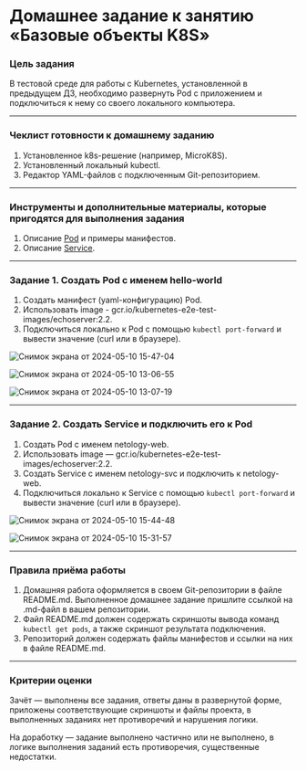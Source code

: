 # Домашнее задание к занятию «Базовые объекты K8S»

### Цель задания

В тестовой среде для работы с Kubernetes, установленной в предыдущем ДЗ, необходимо развернуть Pod с приложением и подключиться к нему со своего локального компьютера. 

------

### Чеклист готовности к домашнему заданию

1. Установленное k8s-решение (например, MicroK8S).
2. Установленный локальный kubectl.
3. Редактор YAML-файлов с подключенным Git-репозиторием.

------

### Инструменты и дополнительные материалы, которые пригодятся для выполнения задания

1. Описание [Pod](https://kubernetes.io/docs/concepts/workloads/pods/) и примеры манифестов.
2. Описание [Service](https://kubernetes.io/docs/concepts/services-networking/service/).

------

### Задание 1. Создать Pod с именем hello-world

1. Создать манифест (yaml-конфигурацию) Pod.
2. Использовать image - gcr.io/kubernetes-e2e-test-images/echoserver:2.2.
3. Подключиться локально к Pod с помощью `kubectl port-forward` и вывести значение (curl или в браузере).

![Снимок экрана от 2024-05-10 15-47-04](https://github.com/arklucis/K8s/assets/154414081/b18458fe-0f6f-41db-abda-816a2a58ed5e)

![Снимок экрана от 2024-05-10 13-06-55](https://github.com/arklucis/K8s/assets/154414081/4ac696e1-836b-439d-a70f-9f1744b2ffae)

![Снимок экрана от 2024-05-10 13-07-19](https://github.com/arklucis/K8s/assets/154414081/c153ec6f-044e-44a0-a238-66229eab2cf2)

------

### Задание 2. Создать Service и подключить его к Pod

1. Создать Pod с именем netology-web.
2. Использовать image — gcr.io/kubernetes-e2e-test-images/echoserver:2.2.
3. Создать Service с именем netology-svc и подключить к netology-web.
4. Подключиться локально к Service с помощью `kubectl port-forward` и вывести значение (curl или в браузере).

![Снимок экрана от 2024-05-10 15-44-48](https://github.com/arklucis/K8s/assets/154414081/22fe8ae6-36d1-4ff0-8ac6-3781bc9740ac)

![Снимок экрана от 2024-05-10 15-31-57](https://github.com/arklucis/K8s/assets/154414081/d6763d5e-9962-455f-801d-4519cd5faf74)

------

### Правила приёма работы

1. Домашняя работа оформляется в своем Git-репозитории в файле README.md. Выполненное домашнее задание пришлите ссылкой на .md-файл в вашем репозитории.
2. Файл README.md должен содержать скриншоты вывода команд `kubectl get pods`, а также скриншот результата подключения.
3. Репозиторий должен содержать файлы манифестов и ссылки на них в файле README.md.

------

### Критерии оценки
Зачёт — выполнены все задания, ответы даны в развернутой форме, приложены соответствующие скриншоты и файлы проекта, в выполненных заданиях нет противоречий и нарушения логики.

На доработку — задание выполнено частично или не выполнено, в логике выполнения заданий есть противоречия, существенные недостатки.
